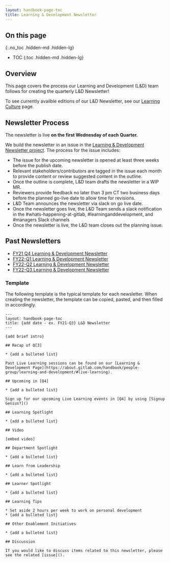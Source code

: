 ```yaml
---
layout: handbook-page-toc
title: Learning & Development Newsletter
---
```


## On this page
{:.no_toc .hidden-md .hidden-lg}

- TOC
{:toc .hidden-md .hidden-lg}

## Overview

This page covers the process our Learning and Development (L&D) team follows for creating the quarterly L&D Newsletter! 

To see currently availble editions of our L&D Newsletter, see our [Learning Culture]() page. 

## Newsletter Process 

The newsletter is live **on the first Wednesday of each Quarter.**  

We build the newsletter in an issue in the [Learning & Development Newsletter project](https://gitlab.com/gitlab-com/people-group/learning-development/newsletter). The process for the issue includes: 
- The issue for the upcoming newsletter is opened at least three weeks before the publish date. 
- Relevant stakeholders/contributors are tagged in the issue each month to provide content or review suggested content in the outline. 
- Once the outline is complete, L&D team drafts the newsletter in a WIP MR. 
- Reviewers provide feedback no later than 3 pm CT two business days before the planned go-live date to allow time for revisions.
- L&D Team announces the newsletter via slack on go live date. 
- Once the newsletter goes live, the L&D Team sends a slack notification in the #whats-happening-at-gitlab, #learninganddevelopment, and #managers Slack channels 
- Once the newsletter is live, the L&D team closes out the planning issue.  

## Past Newsletters

- [FY21 Q4 Learning & Development Newsletter](/handbook/people-group/learning-and-development/newsletter/FY21-Q4/)
- [FY22-Q1 Learning & Development Newsletter](/handbook/people-group/learning-and-development/newsletter/FY22-Q1/)
- [FY22-Q2 Learning & Development Newsletter](/handbook/people-group/learning-and-development/newsletter/FY22-Q2/)
- [FY22-Q3 Learning & Development Newsletter](/handbook/people-group/learning-and-development/newsletter/FY22-Q3/)

### Template

The following template is the typical template for each newsletter. When creating the newsletter, the template can be copied, pasted, and then filled in accordingly. 

```
---
layout: handbook-page-toc
title: {add date - ex. FY21-Q3} L&D Newsletter
---

{add brief intro}

## Recap of Q[3]

* {add a bulleted list}

Past Live Learning sessions can be found on our [Learning & Development Page](https://about.gitlab.com/handbook/people-group/learning-and-development/#live-learning). 

## Upcoming in [Q4] 

* {add a bulleted list}

Sign up for our upcoming Live Learning events in [Q4] by using [Signup Genius?]()

## Learning Spotlight 

* {add a bulleted list}

## Video 

[embed video]

## Department Spotlight 

* {add a bulleted list}

## Learn from Leadership 

* {add a bulleted list}

## Learner Spotlight  

* {add a bulleted list}

## Learning Tips 

* Set aside 2 hours per week to work on personal development
* {add a bulleted list}

## Other Enablement Initiatives

* {add a bulleted list}

## Discussion 

If you would like to discuss items related to this newsletter, please see the related [issue](). 

```
